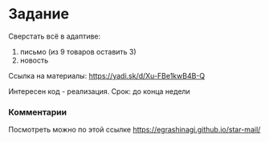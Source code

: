 # Задание 


Сверстать всё в адаптиве:
1) письмо (из 9 товаров оставить 3)
2) новость

Ссылка на материалы: https://yadi.sk/d/Xu-FBe1kwB4B-Q

Интересен код - реализация.
Срок: до конца недели

### Комментарии

Посмотреть можно по этой ссылке 
https://egrashinagi.github.io/star-mail/